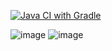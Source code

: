 [![Java CI with Gradle](https://github.com/Zhmaeva/1.9_Allure/actions/workflows/gradle.yml/badge.svg)](https://github.com/Zhmaeva/1.9_Allure/actions/workflows/gradle.yml)

![image](https://github.com/Zhmaeva/1.9_Allure/assets/80923857/282659bc-8913-46f3-9cf0-6734dd0fe14d)
![image](https://github.com/Zhmaeva/1.9_Allure/assets/80923857/a6baa26e-737b-4804-8cb0-5c61b07735d7)
